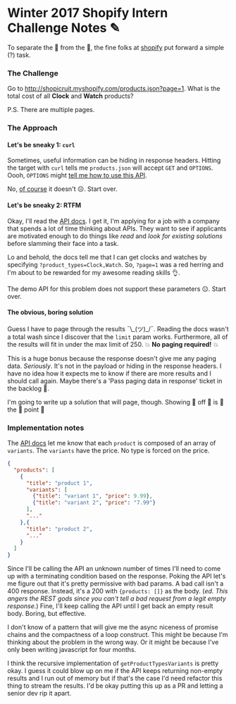 Winter 2017 Shopify Intern Challenge Notes ✎
==========

To separate the 🌾 from the 💩, the fine folks at [shopify](https://www.shopify.com/) put forward a simple (?) task.

### The Challenge
Go to http://shopicruit.myshopify.com/products.json?page=1. What is the total cost of all **Clock** and **Watch** products?

P.S. There are multiple pages.

### The Approach
#### Let's be sneaky 1: `curl`
Sometimes, useful information can be hiding in response headers.
Hitting the target with `curl` tells me `products.json` will accept `GET` and `OPTIONS`.
Oooh, `OPTIONS` might [tell me how to use this API](http://www.w3.org/Protocols/rfc2616/rfc2616-sec9.html).

No, [of course](http://zacstewart.com/2012/04/14/http-options-method.html) it doesn't ☹️. Start over.

#### Let's be sneaky 2: RTFM
Okay, I'll read the [API docs](https://help.shopify.com/api/reference/product).
I get it, I'm applying for a job with a company that spends a lot of time thinking about APIs.
They want to see if applicants are motivated enough to do things like _read_ and _look for existing solutions_ before slamming their face into a task.

Lo and behold, the docs tell me that I can get clocks and watches by specifying `?product_types=Clock,Watch`.
So, `?page=1` was a red herring and I'm about to be rewarded for my awesome reading skills 👌.

The demo API for this problem does not support these parameters 😐. Start over.

#### The obvious, boring solution
Guess I have to page through the results ¯\\\_(ツ)\_/¯.
Reading the docs wasn't a total wash since I discover that the `limit` param works.
Furthermore, all of the results will fit in under the max limit of 250.
💥 **No paging required!** 💥

This is a huge bonus because the response doesn't give me any paging data.
_Seriously_.
It's not in the payload or hiding in the response headers.
I have no idea how it expects me to know if there are more results and I should call again. Maybe there's a 'Pass paging data in response' ticket in the backlog 🌊.

I'm going to write up a solution that will page, though.
Showing 👏 off 👏 is 👏 the 👏 point 👏

### Implementation notes
The [API docs](https://help.shopify.com/api/reference/product) let me know that each `product` is composed of an array of `variants`.
The `variants` have the price.
No type is forced on the price.
```json
{
  "products": [
    {
      "title": "product 1",
      "variants": [
        {"title": "variant 1", "price": 9.99},
        {"title": "variant 2", "price": "7.99"}
      ],
      "..."
    },{
      "title": "product 2",
      "..."
    }
  ]
}
```

Since I'll be calling the API an unknown number of times I'll need to come up with a terminating condition based on the response.
Poking the API let's me figure out that it's pretty permissive with bad params.
A bad call isn't a 400 response.
Instead, it's a 200 with `{products: []}` as the body.
(_ed. This angers the REST gods since you can't tell a bad request from a legit empty response._)
Fine, I'll keep calling the API until I get back an empty result body.
Boring, but effective.

I don't know of a pattern that will give me the async niceness of promise chains and the compactness of a loop construct.
This might be because I'm thinking about the problem in the wrong way.
Or it might be because I've only been writing javascript for four months.

I think the recursive implementation of `getProductTypesVariants` is pretty okay.
I guess it could blow up on me if the API keeps returning non-empty results and I run out of memory but if that's the case I'd need refactor this thing to stream the results.
I'd be okay putting this up as a PR and letting a senior dev rip it apart.
